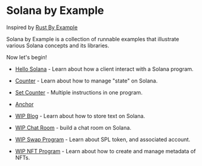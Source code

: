 # Solana by Example

Inspired by [Rust By Example](https://doc.rust-lang.org/rust-by-example/)

Solana by Example is a collection of runnable examples that illustrate various Solana concepts and its libraries.

Now let's begin!

- [Hello Solana](hello.md) - Learn about how a client interact with a Solana program.

- [Counter](counter.md) - Learn about how to manage "state" on Solana.

- [Set Counter](set_counter.md) - Multiple instructions in one program.

- [Anchor](anchor.md)

- [WIP Blog](blog.md) - Learn about how to store text on Solana.

- [WIP Chat Room](chat_room.md) - build a chat room on Solana.

- [WIP Swap Program](swap.md) - Learn about SPL token, and associated account.

- [WIP NFT Program](nft.md) - Learn about how to create and manage metadata of NFTs.

